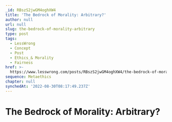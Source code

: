 ```yaml
---
_id: RBszS2jwGM4oghXW4
title: 'The Bedrock of Morality: Arbitrary?'
author: null
url: null
slug: the-bedrock-of-morality-arbitrary
type: post
tags:
  - LessWrong
  - Concept
  - Post
  - Ethics_& Morality
  - Fairness
href: >-
  https://www.lesswrong.com/posts/RBszS2jwGM4oghXW4/the-bedrock-of-morality-arbitrary
sequence: Metaethics
chapter: null
synchedAt: '2022-08-30T08:17:49.237Z'
---
```

# The Bedrock of Morality: Arbitrary?


